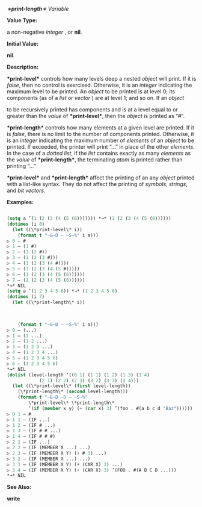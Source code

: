 *∗***print-length***∗ Variable* 



**Value Type:** 



a non-negative *integer* , or **nil**. 



**Initial Value:** 



**nil**. 



**Description:** 



**\*print-level\*** controls how many levels deep a nested *object* will print. If it is *false*, then no control is exercised. Otherwise, it is an *integer* indicating the maximum level to be printed. An *object* to be printed is at level 0; its components (as of a *list* or *vector* ) are at level 1; and so on. If an *object* 



to be recursively printed has components and is at a level equal to or greater than the *value* of **\*print-level\***, then the *object* is printed as “#”. 



**\*print-length\*** controls how many elements at a given level are printed. If it is *false*, there is no limit to the number of components printed. Otherwise, it is an *integer* indicating the maximum number of *elements* of an *object* to be printed. If exceeded, the printer will print “...” in place of the other *elements*. In the case of a *dotted list*, if the *list* contains exactly as many *elements* as the *value* of **\*print-length\***, the terminating *atom* is printed rather than printing “...” 



**\*print-level\*** and **\*print-length\*** affect the printing of an any *object* printed with a list-like syntax. They do not affect the printing of *symbols*, *strings*, and *bit vectors*. 



**Examples:**
```lisp

(setq a ’(1 (2 (3 (4 (5 (6))))))) *→* (1 (2 (3 (4 (5 (6)))))) 
(dotimes (i 8) 
  (let ((\*print-level\* i)) 
    (format t "~&~D – ~S~%" i a))) 
▷ 0 – # 
▷ 1 – (1 #) 
▷ 2 – (1 (2 #)) 
▷ 3 – (1 (2 (3 #))) 
▷ 4 – (1 (2 (3 (4 #)))) 
▷ 5 – (1 (2 (3 (4 (5 #))))) 
▷ 6 – (1 (2 (3 (4 (5 (6)))))) 
▷ 7 – (1 (2 (3 (4 (5 (6)))))) 
*→* NIL 
(setq a ’(1 2 3 4 5 6)) *→* (1 2 3 4 5 6) 
(dotimes (i 7) 
  (let ((\*print-length\* i)) 

    
    
    (format t "~&~D – ~S~%" i a))) 
▷ 0 – (...) 
▷ 1 – (1 ...) 
▷ 2 – (1 2 ...) 
▷ 3 – (1 2 3 ...) 
▷ 4 – (1 2 3 4 ...) 
▷ 5 – (1 2 3 4 5 6) 
▷ 6 – (1 2 3 4 5 6) 
*→* NIL 
(dolist (level-length ’((0 1) (1 1) (1 2) (1 3) (1 4) 
			(2 1) (2 2) (2 3) (3 2) (3 3) (3 4))) 
  (let ((\*print-level\* (first level-length)) 
	(\*print-length\* (second level-length))) 
    (format t "~&~D ~D – ~S~%" 
	    \*print-level\* \*print-length\* 
	    ’(if (member x y) (+ (car x) 3) ’(foo . #(a b c d "Baz")))))) 
▷ 0 1 – # 
▷ 1 1 – (IF ...) 
▷ 1 2 – (IF # ...) 
▷ 1 3 – (IF # # ...) 
▷ 1 4 – (IF # # #) 
▷ 2 1 – (IF ...) 
▷ 2 2 – (IF (MEMBER X ...) ...) 
▷ 2 3 – (IF (MEMBER X Y) (+ # 3) ...) 
▷ 3 2 – (IF (MEMBER X ...) ...) 
▷ 3 3 – (IF (MEMBER X Y) (+ (CAR X) 3) ...) 
▷ 3 4 – (IF (MEMBER X Y) (+ (CAR X) 3) ’(FOO . #(A B C D ...))) 
*→* NIL 

```
**See Also:** 



**write** 



